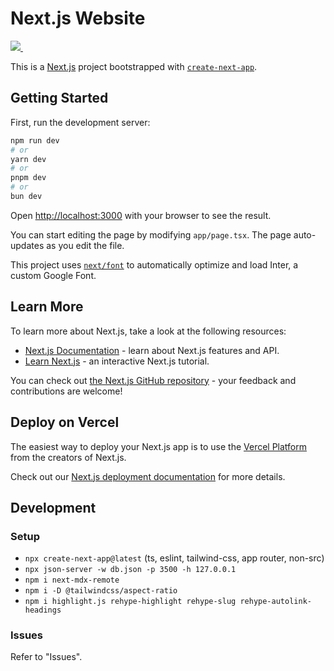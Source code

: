 <h1 align="left">Next.js Website</h1>

<p align="left">
  <a aria-label="Vercel logo" href="https://vercel.com">
    <img src="https://img.shields.io/badge/Vercel-blue.svg?style=for-the-badge&logo=Vercel&labelColor=000">
  </a>
  <a aria-label="Next.js" href="https://nextjs.org/">
    <img alt="" src="https://img.shields.io/badge/Next.js-blueviolet.svg?style=for-the-badge&logo=Next.js&labelColor=000000&logoWidth=20">
  </a>
</p>

This is a [Next.js](https://nextjs.org/) project bootstrapped with [`create-next-app`](https://github.com/vercel/next.js/tree/canary/packages/create-next-app).

## Getting Started

First, run the development server:

```bash
npm run dev
# or
yarn dev
# or
pnpm dev
# or
bun dev
```

Open [http://localhost:3000](http://localhost:3000) with your browser to see the result.

You can start editing the page by modifying `app/page.tsx`. The page auto-updates as you edit the file.

This project uses [`next/font`](https://nextjs.org/docs/basic-features/font-optimization) to automatically optimize and load Inter, a custom Google Font.

## Learn More

To learn more about Next.js, take a look at the following resources:

- [Next.js Documentation](https://nextjs.org/docs) - learn about Next.js features and API.
- [Learn Next.js](https://nextjs.org/learn) - an interactive Next.js tutorial.

You can check out [the Next.js GitHub repository](https://github.com/vercel/next.js/) - your feedback and contributions are welcome!

## Deploy on Vercel

The easiest way to deploy your Next.js app is to use the [Vercel Platform](https://vercel.com/new?utm_medium=default-template&filter=next.js&utm_source=create-next-app&utm_campaign=create-next-app-readme) from the creators of Next.js.

Check out our [Next.js deployment documentation](https://nextjs.org/docs/deployment) for more details.

## Development

### Setup

* `npx create-next-app@latest` (ts, eslint, tailwind-css, app router, non-src)
* `npx json-server -w db.json -p 3500 -h 127.0.0.1`
* `npm i next-mdx-remote`
* `npm i -D @tailwindcss/aspect-ratio`
* `npm i highlight.js rehype-highlight rehype-slug rehype-autolink-headings`

### Issues

Refer to "Issues".
